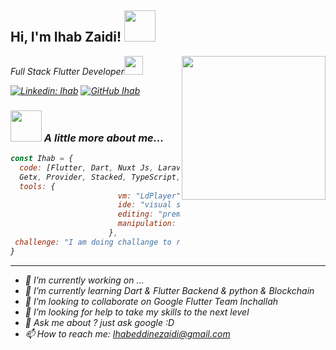 <h2> Hi, I'm Ihab Zaidi! <img src="https://media.giphy.com/media/mGcNjsfWAjY5AEZNw6/giphy.gif" width="50"></h2>
<img align='right' src="https://media.giphy.com/media/ieyl9zmCjO4b4t6qoY/giphy.gif" width="230">
<p><em>Full Stack Flutter Developer<img src="https://media.giphy.com/media/fYSnHlufseco8Fh93Z/giphy.gif" width="30">
  

[![Linkedin: Ihab](https://img.shields.io/badge/-IhabZaidi-blue?style=flat-square&logo=Linkedin&logoColor=white&link=https://www.linkedin.com/in/ihabzaidi/)](https://www.linkedin.com/in/ihabzaidi/)
[![GitHub Ihab](https://img.shields.io/github/followers/IhabZaidi?label=follow&style=social)](https://github.com/IhabZaidi)


### <img src="https://media.giphy.com/media/VgCDAzcKvsR6OM0uWg/giphy.gif" width="50"> A little more about me...  

```javascript
const Ihab = {
  code: [Flutter, Dart, Nuxt Js, Laravel, MySQL, SQL server, Bloc / cubit,
  Getx, Provider, Stacked, TypeScript, Node Js, visual basic, Solidity Blockchain],
  tools: {
                        vm: "LdPlayer",
                        ide: "visual studio code",
                        editing: "premiere & efter effects",
                        manipulation: "ps & illustrator"
                      },
 challenge: "I am doing challange to reach the senior degree in flutter in the possible shortest time"
}
```



---

- 🔭 I’m currently working on ...
- 🌱 I’m currently learning Dart & Flutter Backend & python & Blockchain
- 👯 I’m looking to collaborate on Google Flutter Team Inchallah
- 🤔 I’m looking for help to take my skills to the next level
- 💬 Ask me about ? just ask google :D
- 📫 How to reach me: Ihabeddinezaidi@gmail.com


